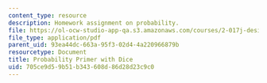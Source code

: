 ```yaml
---
content_type: resource
description: Homework assignment on probability.
file: https://ol-ocw-studio-app-qa.s3.amazonaws.com/courses/2-017j-design-of-electromechanical-robotic-systems-fall-2009/705ce9d59b51b343608d86d28d23c9c0_MIT2_017JF09_p08.pdf
file_type: application/pdf
parent_uid: 93ea44dc-663a-95f3-02d4-4a220966879b
resourcetype: Document
title: Probability Primer with Dice
uid: 705ce9d5-9b51-b343-608d-86d28d23c9c0
---
```

